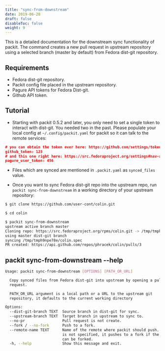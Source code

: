```yaml
---
title: "sync-from-downstream"
date: 2019-06-28
draft: false
disableToc: false
weight: 9
---
```



This is a detailed documentation for the downstream sync functionality of packit. The
command creates a new pull request in upstream repository using a
selected branch (master by default) from Fedora dist-git repository.


## Requirements

* Fedora dist-git repository.
* Packit config file placed in the upstream repository.
* Pagure API tokens for Fedora Dist-git.
* Github API token.


## Tutorial

* Starting with packit 0.5.2 and later, you only need to set a single token to
  interact with dist-git. You needed two in the past. Please populate your
  local config at `~/.config/packit.yaml` for packit so it can talk to the
  remote services:

```json
# you can obtain the token over here: https://github.com/settings/tokens
github_token: 123
# and this one right here: https://src.fedoraproject.org/settings#nav-api-tab
pagure_user_token: 456
```

* Files which are synced are mentioned in `.packit.yaml` as `synced_files` value.

* Once you want to sync Fedora dist-git repo into the upstream repo,
  run `packit sync-from-downstream` in a working directory of your upstream
  repository:

```bash
$ git clone https://github.com/user-cont/colin.git

$ cd colin

$ packit sync-from-downstream
upstream active branch master
Cloning repo: https://src.fedoraproject.org/rpms/colin.git -> /tmp/tmph9npe78e
using master dist-git branch
syncing /tmp/tmph9npe78e/colin.spec
PR created: https://api.github.com/repos/phracek/colin/pulls/3
```


## packit sync-from-downstream --help

```bash
Usage: packit sync-from-downstream [OPTIONS] [PATH_OR_URL]

  Copy synced files from Fedora dist-git into upstream by opening a pull
  request.

  PATH_OR_URL argument is a local path or a URL to the upstream git
  repository, it defaults to the current working directory

Options:
  --dist-git-branch TEXT  Source branch in dist-git for sync.
  --upstream-branch TEXT  Target branch in upstream to sync to.
  --no-pr                 Pull request is not create.
  --fork / --no-fork      Push to a fork.
  --remote-name TEXT      Name of the remote where packit should push. if this
                          is not specified, it pushes to a fork if the repo
                          can be forked.
  -h, --help              Show this message and exit.
```

